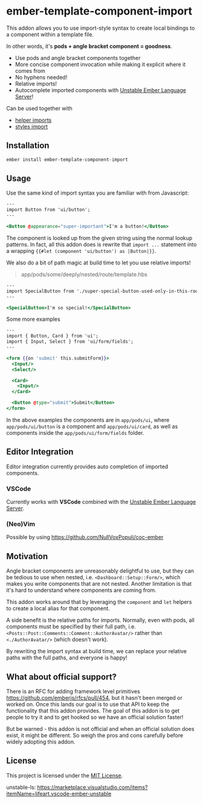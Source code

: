 # ember-template-component-import

This addon allows you to use import-style syntax to create local bindings to
a component within a template file.

In other words, it's **pods + angle bracket component = goodness**.

- Use pods and angle bracket components together
- More concise component invocation while making it explicit where it comes from
- No hyphens needed!
- Relative imports!
- Autocomplete imported components with [Unstable Ember Language Server](unstable-ls)!

Can be used together with

- [helper imports](https://github.com/patricklx/ember-template-helper-imports)
- [styles import](https://github.com/davewasmer/ember-template-styles-import)

## Installation

```sh
ember install ember-template-component-import
```

## Usage

Use the same kind of import syntax you are familiar with from Javascript:

```hbs
---
import Button from 'ui/button';
---

<Button @appearance="super-important">I'm a button!</Button>
```

The component is looked up from the given string using the normal lookup
patterns. In fact, all this addon does is rewrite that `import ...` statement
into a wrapping `{{#let (component 'ui/button') as |Button|}}`.

We also do a bit of path magic at build time to let you use relative imports!

> app/pods/some/deeply/nested/route/template.hbs

```hbs
---
import SpecialButton from './super-special-button-used-only-in-this-route';
---

<SpecialButton>I'm so special!</SpecialButton>
```

Some more examples

```hbs
---
import { Button, Card } from 'ui';
import { Input, Select } from 'ui/form/fields';
---

<form {{on 'submit' this.submitForm}}>
  <Input/>
  <Select/>

  <Card>
    <Input/>
  </Card>

  <Button @type="submit">Submit</Button>
</form>
```

In the above examples the components are in `app/pods/ui`, where `app/pods/ui/button` is a component and `app/pods/ui/card`,
as well as components inside the `app/pods/ui/form/fields` folder.

## Editor Integration

Editor integration currently provides auto completion of imported components.

### VSCode

Currently works with **VSCode** combined with the [Unstable Ember Language Server](unstable-ls).

### (Neo)Vim

Possible by using https://github.com/NullVoxPopuli/coc-ember

## Motivation

Angle bracket components are unreasonably delightful to use, but they can be tedious to use when nested, i.e.
`<Dashboard::Setup::Form/>`, which makes you write components that are not nested. Another limitation is that it's
hard to understand where components are coming from.

This addon works around that by leveraging the `component` and `let` helpers
to create a local alias for that component.

A side benefit is the relative paths for imports. Normally, even with pods,
all components must be specified by their full path, i.e.
`<Posts::Post::Comments::Comment::AuthorAvatar/>` rather than `<./AuthorAvatar/>` (which doesn't work).

By rewriting the import syntax at build time, we can replace your relative paths
with the full paths, and everyone is happy!

## What about official support?

There is an RFC for adding framework level primitives https://github.com/emberjs/rfcs/pull/454, but
it hasn't been merged or worked on. Once this lands our goal is to use that API to keep the functionality
that this addon provides. The goal of this addon is to get people to try it and to get hooked so we have an official solution faster!

But be warned - this addon is not official and when an official solution does exist, it might be different.
So weigh the pros and cons carefully before widely adopting this addon.

## License

This project is licensed under the [MIT License](LICENSE.md).

unstable-ls: https://marketplace.visualstudio.com/items?itemName=lifeart.vscode-ember-unstable
